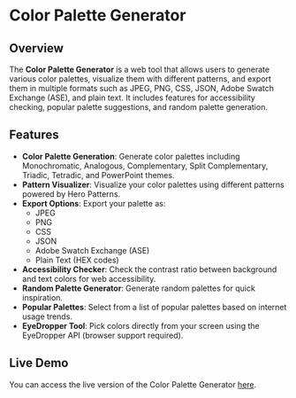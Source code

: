 # Color Palette Generator

## Overview

The **Color Palette Generator** is a web tool that allows users to generate various color palettes, visualize them with different patterns, and export them in multiple formats such as JPEG, PNG, CSS, JSON, Adobe Swatch Exchange (ASE), and plain text. It includes features for accessibility checking, popular palette suggestions, and random palette generation.


## Features

- **Color Palette Generation**: Generate color palettes including Monochromatic, Analogous, Complementary, Split Complementary, Triadic, Tetradic, and PowerPoint themes.
- **Pattern Visualizer**: Visualize your color palettes using different patterns powered by Hero Patterns.
- **Export Options**: Export your palette as:
  - JPEG
  - PNG
  - CSS
  - JSON
  - Adobe Swatch Exchange (ASE)
  - Plain Text (HEX codes)
- **Accessibility Checker**: Check the contrast ratio between background and text colors for web accessibility.
- **Random Palette Generator**: Generate random palettes for quick inspiration.
- **Popular Palettes**: Select from a list of popular palettes based on internet usage trends.
- **EyeDropper Tool**: Pick colors directly from your screen using the EyeDropper API (browser support required).

## Live Demo

You can access the live version of the Color Palette Generator [here](https://leanbeeef.github.io/colorgenerate/).

